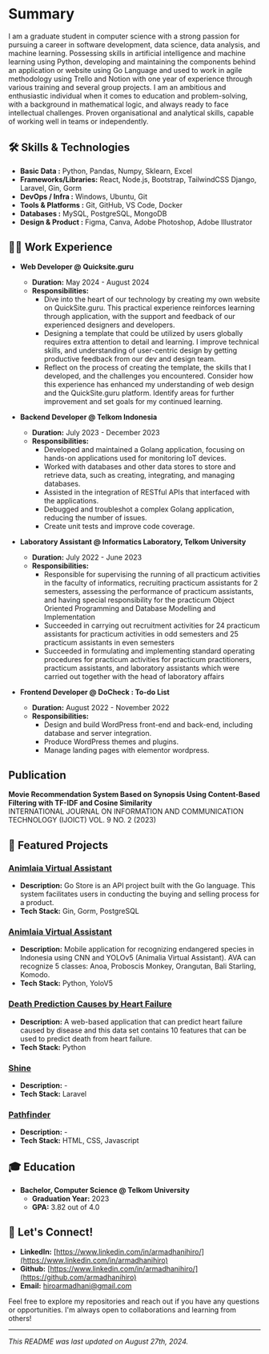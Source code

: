 # Summary

I am a graduate student in computer science with a strong passion for pursuing a career in software development, data science, data analysis, and machine learning. Possessing skills in artificial intelligence and machine learning using Python, developing and maintaining the components behind an application or website using Go Language and used to work in agile methodology using Trello and Notion with one year of experience through various training and several group projects. I am an ambitious and enthusiastic individual when it comes to education and problem-solving, with a background in mathematical logic, and always ready to face intellectual challenges. Proven organisational and analytical skills, capable of working well in teams or independently.

## 🛠️ Skills & Technologies

- **Basic Data          :** Python, Pandas, Numpy, Sklearn, Excel
- **Frameworks/Libraries:** React, Node.js, Bootstrap, TailwindCSS Django, Laravel, Gin, Gorm
- **DevOps / Infra      :** Windows, Ubuntu, Git
- **Tools & Platforms   :** Git, GitHub, VS Code, Docker
- **Databases           :** MySQL, PostgreSQL, MongoDB
- **Design & Product    :** Figma, Canva, Adobe Photoshop, Adobe Illustrator

## 👨‍💻 Work Experience

- **Web Developer @ Quicksite.guru**
  - **Duration:** May 2024 - August 2024
  - **Responsibilities:**
      - Dive into the heart of our technology by creating my own website on QuickSite.guru. This practical experience reinforces learning through application, with the support and feedback of our experienced designers and developers. 
      - Designing a template that could be utilized by users globally requires extra attention to detail and learning. I improve technical skills, and understanding of user-centric design by getting productive feedback from our dev and design team.
      - Reflect on the process of creating the template, the skills that I developed, and the challenges you encountered. Consider how this experience has enhanced my understanding of web design and the QuickSite.guru platform. Identify areas for further improvement and set goals for my continued learning.

- **Backend Developer @ Telkom Indonesia**
  - **Duration:** July 2023 - December 2023
  - **Responsibilities:**
      - Developed and maintained a Golang application, focusing on hands-on applications used for monitoring IoT devices.
      - Worked with databases and other data stores to store and retrieve data, such as creating, integrating, and managing databases.
      - Assisted in the integration of RESTful APIs that interfaced with the applications.
      - Debugged and troubleshot a complex Golang application, reducing the number of issues.
      - Create unit tests and improve code coverage.
        
- **Laboratory Assistant @ Informatics Laboratory, Telkom University**
  - **Duration:** July 2022 - June 2023
  - **Responsibilities:**
      - Responsible for supervising the running of all practicum activities in the faculty of informatics, recruiting practicum assistants for 2 semesters, assessing the performance of practicum assistants, and having special responsibility for the practicum Object Oriented Programming and Database Modelling and Implementation
      - Succeeded in carrying out recruitment activities for 24 practicum assistants for practicum activities in odd semesters and 25 practicum assistants in even semesters
      - Succeeded in formulating and implementing standard operating procedures for practicum activities for practicum practitioners, practicum assistants, and laboratory assistants which were carried out together with the head of laboratory affairs

- **Frontend Developer @ DoCheck : To-do List**
  - **Duration:** August 2022 - November 2022
  - **Responsibilities:**
      - Design and build WordPress front-end and back-end, including database and server integration.
      - Produce WordPress themes and plugins.
      - Manage landing pages with elementor wordpress.


## Publication
**Movie Recommendation System Based on Synopsis Using Content-Based Filtering with TF-IDF and Cosine Similarity** <br />
INTERNATIONAL JOURNAL ON INFORMATION AND COMMUNICATION TECHNOLOGY (IJOICT)  VOL. 9 NO. 2 (2023)

## 🌟 Featured Projects

### [Animlaia Virtual Assistant](https://github.com/armadhanihiro/Animalia-Virtual-Assistant)
- **Description:** Go Store is an API project built with the Go language. This system facilitates users in conducting the buying and selling process for a product.
- **Tech Stack:** Gin, Gorm, PostgreSQL

### [Animlaia Virtual Assistant](https://github.com/armadhanihiro/Animalia-Virtual-Assistant)
- **Description:** Mobile application for recognizing endangered species in Indonesia using CNN and YOLOv5 (Animalia Virtual Assistant). AVA can recognize 5 classes: Anoa, Proboscis Monkey, Orangutan, Bali Starling, Komodo.
- **Tech Stack:** Python, YoloV5

### [Death Prediction Causes by Heart Failure](https://github.com/armadhanihiro/Heart-Failure)
- **Description:** A web-based application that can predict heart failure caused by disease and this data set contains 10 features that can be used to predict death from heart failure.
- **Tech Stack:** Python

### [Shine](https://github.com/armadhanihiro/Shine)
- **Description:** -
- **Tech Stack:** Laravel

### [Pathfinder](https://github.com/armadhanihiro/pathfinder)
- **Description:** -
- **Tech Stack:** HTML, CSS, Javascript

## 🎓 Education

- **Bachelor, Computer Science @ Telkom University**
  - **Graduation Year:** 2023
  - **GPA:** 3.82 out of 4.0

## 💬 Let's Connect!

- **LinkedIn:** [https://www.linkedin.com/in/armadhanihiro/](https://www.linkedin.com/in/armadhanihiro)
- **Github:** [https://www.linkedin.com/in/armadhanihiro/](https://github.com/armadhanihiro)
- **Email:** hiroarmadhani@gmail.com

Feel free to explore my repositories and reach out if you have any questions or opportunities. I'm always open to collaborations and learning from others!

---

*This README was last updated on August 27th, 2024.*

